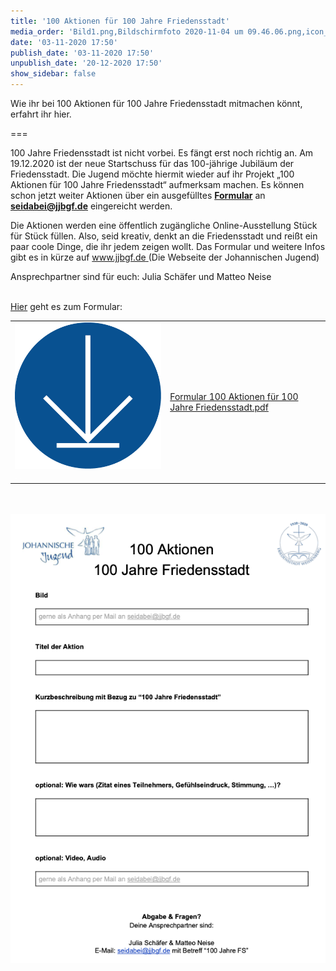 ```yaml
---
title: '100 Aktionen für 100 Jahre Friedensstadt'
media_order: 'Bild1.png,Bildschirmfoto 2020-11-04 um 09.46.06.png,icon_herunterladen.png,Formular 100 Aktionen für 100 Jahre Friedensstadt.pdf'
date: '03-11-2020 17:50'
publish_date: '03-11-2020 17:50'
unpublish_date: '20-12-2020 17:50'
show_sidebar: false
---
```


Wie ihr bei 100 Aktionen für 100 Jahre Friedensstadt mitmachen könnt, erfahrt ihr hier.

===

100 Jahre Friedensstadt ist nicht vorbei. Es fängt erst noch richtig an. Am 19.12.2020 ist der neue Startschuss für das 100-jährige Jubiläum der Friedensstadt. Die Jugend möchte hiermit wieder auf ihr Projekt „100 Aktionen für 100 Jahre Friedensstadt“ aufmerksam machen. Es können schon jetzt weiter Aktionen über ein ausgefülltes **[Formular](Formular%20100%20Aktionen%20f%C3%BCr%20100%20Jahre%20FS.pdf)** an **<a href="mailto: seidabei@jjbgf.de">seidabei@jjbgf.de</a>** eingereicht werden. 

Die Aktionen werden eine öffentlich zugängliche Online-Ausstellung Stück für Stück füllen. Also, seid kreativ, denkt an die Friedensstadt und reißt ein paar coole Dinge, die ihr jedem zeigen wollt. Das Formular und weitere Infos gibt es in kürze auf [www.jjbgf.de ](www.jjbgf.de)(Die Webseite der Johannischen Jugend)

Ansprechpartner sind für euch: Julia Schäfer und Matteo Neise<br><br>

[Hier](Formular%20100%20Aktionen%20f%C3%BCr%20100%20Jahre%20Friedensstadt.pdf) geht es zum Formular:<br>

|  |  |
| ------ | ----------- |
| [![](icon_herunterladen.png?cropResize=100,100)](Formular%20100%20Aktionen%20f%C3%BCr%20100%20Jahre%20Friedensstadt.pdf)<font color="white">.     .</font> | [Formular 100 Aktionen für 100 Jahre Friedensstadt.pdf](Formular%20100%20Aktionen%20f%C3%BCr%20100%20Jahre%20Friedensstadt.pdf) |

<br><br>
[![](Bildschirmfoto%202020-11-04%20um%2009.46.06.png?cropResize=1000,1000)](Formular%20100%20Aktionen%20f%C3%BCr%20100%20Jahre%20Friedensstadt.pdf)